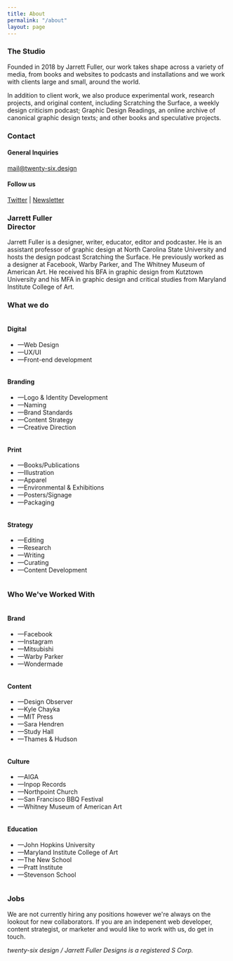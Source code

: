 ```yaml
---
title: About
permalink: "/about"
layout: page
---
```


<article>
<h3>The Studio</h3>
    <div class="text">
<p>Founded in 2018 by Jarrett Fuller, our work takes shape across a variety of media, from books and websites to podcasts and installations and we work with clients large and small, around the world.</p>

<p>In addition to client work, we also produce experimental work, research projects, and original content, including Scratching the Surface, a weekly design criticism podcast; Graphic Design Readings, an online archive of canonical graphic design texts; and other books and speculative projects.</p>
</div>

</article>

<article>
<h3>Contact</h3>
<div class="contact">
<h4>General Inquiries</h4>
<p><a href="mailto:mail@twenty-six.design">mail@twenty-six.design</a></p>


<h4>Follow us</h4>
<p><a href="http://www.twitter.com/26_design">Twitter</a> | <a href="https://buttondown.com/jarrettfuller/">Newsletter</a></p>
</div>
</article>

<article>
<h3>Jarrett Fuller<br />Director</h3>
<div class="text">

<p>Jarrett Fuller is a designer, writer, educator, editor and podcaster. He is an assistant professor of graphic design at North Carolina State University and hosts the design podcast Scratching the Surface. He previously worked as a designer at Facebook, Warby Parker, and The Whitney Museum of American Art. He received his BFA in graphic design from Kutztown University and his MFA in graphic design and critical studies from Maryland Institute College of Art.</p>
</div>

</article>

<article>
<h3>What we do</h3>
<div class="four-column">
<div class="column">
<h4>Digital</h4>
<ul>
<li>—Web Design</li>
<li>—UX/UI</li>
<li>—Front-end development</li>
    </ul>
    </div>
<div class="column">
<h4>Branding</h4>
<ul>
<li>—Logo & Identity Development</li>
<li>—Naming</li>
<li>—Brand Standards</li>
<li>—Content Strategy</li>
<li>—Creative Direction</li>
    </ul>
    </div>
<div class="column">
<h4>Print</h4>
<ul>
<li>—Books/Publications</li>
<li>—Illustration</li>
<li>—Apparel</li>
<li>—Environmental & Exhibitions</li>
<li>—Posters/Signage</li>
<li>—Packaging</li>
    </ul>
    </div>
<div class="column">
<h4>Strategy</h4>
<ul>
<li>—Editing</li>
<li>—Research</li>
<li>—Writing</li>
<li>—Curating</li>
<li>—Content Development</li>
    </ul>
        </div>
</div>
</article>


<article>
<h3>Who We've Worked With</h3>
<div class="four-column">
<div class="column">
<h4>Brand</h4>
<ul>
<li>—Facebook</li>
<li>—Instagram</li>
<li>—Mitsubishi</li>
<li>—Warby Parker</li>
<li>—Wondermade</li>
    </ul>
    </div>
<div class="column">
<h4>Content</h4>
<ul>
<li>—Design Observer</li>
<li>—Kyle Chayka</li>
<li>—MIT Press</li>
<li>—Sara Hendren</li>
<li>—Study Hall</li>
<li>—Thames & Hudson</li>
    </ul>
    </div>
<div class="column">
<h4>Culture</h4>
<ul>
<li>—AIGA</li>
<li>—Inpop Records</li>
<li>—Northpoint Church</li>
<li>—San Francisco BBQ Festival</li>
<li>—Whitney Museum of American Art</li>
    </ul>
    </div>
<div class="column">
<h4>Education</h4>
<ul>
<li>—John Hopkins University</li>
<li>—Maryland Institute College of Art</li>
<li>—The New School</li>
<li>—Pratt Institute</li>
<li>—Stevenson School</li>
    </ul>
    </div>
</div>
</article>


<article>
<h3>Jobs</h3>
    <div class="text">
<p>We are not currently hiring any positions however we're always on the lookout for new collaborators. If you are an indepenent web developer, content strategist, or marketer and would like to work with us, do get in touch.</p>

<p><i>twenty-six design / Jarrett Fuller Designs is a registered S Corp.</i></p>
</div>
</article>

 <section class="clear"></section>

